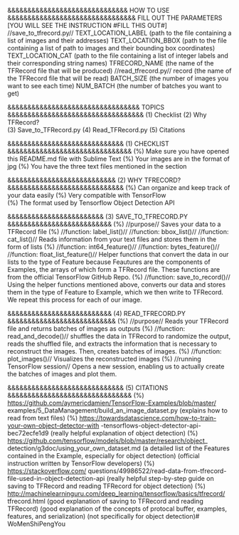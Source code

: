 &&&&&&&&&&&&&&&&&&&&&&&&&&&&&& HOW TO USE &&&&&&&&&&&&&&&&&&&&&&&&&&&&&&&&
FILL OUT THE PARAMETERS [YOU WILL SEE THE INSTRUCTION #FILL THIS OUT#] 
//save_to_tfrecord.py//
	TEXT_LOCATION_LABEL (path to the file containing a list of images and 
						their addresses)
	TEXT_LOCATION_BBOX (path to the file containing a list of path to images 
						and their bounding box coordinates)
	TEXT_LOCATION_CAT (path to the file containing a list of integer labels 				   and their corresponding string names)
	TFRECORD_NAME (the name of the TFRecord file that will be produced) 
//read_tfrecord.py//
	record (the name of the TFRecord file that will be read)
	BATCH_SIZE (the number of images you want to see each time)
	NUM_BATCH (the number of batches you want to get)

&&&&&&&&&&&&&&&&&&&&&&&&&&&&&&&&& TOPICS &&&&&&&&&&&&&&&&&&&&&&&&&&&&&&&&&&
(1) Checklist 
(2) Why TFRecord?   
(3) Save_to_TFRecord.py
(4) Read_TFRecord.py 
(5) Citations 

&&&&&&&&&&&&&&&&&&&&&&&&&&&&& (1) CHECKLIST &&&&&&&&&&&&&&&&&&&&&&&&&&&&&&&
(%) Make sure you have opened this README.md file with Sublime Text 
(%) Your images are in the format of jpg 
(%) You have the three text files mentioned in the <HOW TO USE> section

&&&&&&&&&&&&&&&&&&&&&&&&&&& (2) WHY TFRECORD? &&&&&&&&&&&&&&&&&&&&&&&&&&&&&
(%) Can organize and keep track of your data easily 
(%) Very compatible with TensorFlow  
(%) The format used by Tensorflow Object Detection API

&&&&&&&&&&&&&&&&&&&&&&&& (3) SAVE_TO_TFRECORD.PY &&&&&&&&&&&&&&&&&&&&&&&&&&
(%) //purpose//
	Saves your data to a TFRecord file 
(%) //function: label_list()//
	//function: bbox_list()//
	//function: cat_list()//
	Reads information from your text files and stores them in the form of lists
(%) //function: int64_feature()//
	//function: bytes_feature()//
	//function: float_list_feature()//
	Helper functions that convert the data in our lists to the type of Feature because Feautures are the components of Examples, the arrays of which form a TFRecord file. These functions are from the official TensorFlow GitHub Repo. 
(%) //function: save_to_record()//
	Using the helper functions mentioned above, converts our data and stores them in the type of Feature to Example, which we then write to TFRecord. We repeat this process for each of our image.  

&&&&&&&&&&&&&&&&&&&&&&&&&& (4) READ_TFRECORD.PY &&&&&&&&&&&&&&&&&&&&&&&&&&&
(%) //purpose//
	Reads your TFRecord file and returns batches of images as outputs
(%) //function: read_and_decode()//
	shuffles the data in TFRecord to randomize the output, reads the shuffled file, and extracts the information that is necessary to reconstruct the images. Then, creates batches of images. 
(%) //function: plot_images()//
	Visualizes the reconstructed images 
(%) //running TensorFlow session// 
	Opens a new session, enabling us to actually create the batches of images and plot them. 

&&&&&&&&&&&&&&&&&&&&&&&&&&&&& (5) CITATIONS &&&&&&&&&&&&&&&&&&&&&&&&&&&&&&&
(%) https://github.com/aymericdamien/TensorFlow-Examples/blob/master/
    examples/5_DataManagement/build_an_image_dataset.py
    (explains how to read from text files)
(%) https://towardsdatascience.com/how-to-train-your-own-object-detector-with
    -tensorflows-object-detector-api-bec72ecfe1d9
    (really helpful explanation of object detection)
(%) https://github.com/tensorflow/models/blob/master/research/object_
    detection/g3doc/using_your_own_dataset.md
    (a detailed list of the Features contained in the Example, especially for object detection)
    (official instruction written by TensorFlow developers)
(%) https://stackoverflow.com/ 
    questions/49986522/read-data-from-tfrecord-file-used-in-object-detection-api
    (really helpful step-by-step guide on saving to TFRecord and reading TFRecord for object detection)
(%) http://machinelearninguru.com/deep_learning/tensorflow/basics/tfrecord/    tfrecord.html
	(good explanation of saving to TFRecord and reading TFRecord)
	(good explanation of the concepts of protocal buffer, examples, features, and serialization)
	(not specifically for object detection)# WoMenShiPengYou
